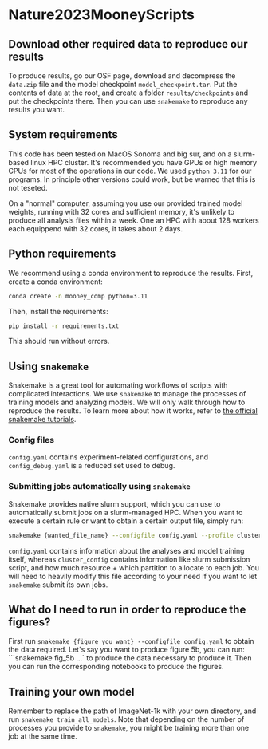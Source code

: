 # Nature2023MooneyScripts
## Download other required data to reproduce our results
To produce results, go our OSF page, download and decompress the `data.zip` file and the model checkpoint `model_checkpoint.tar`. Put the contents of data at the root, and create a folder `results/checkpoints` and put the checkpoints there. Then you can use `snakemake` to reproduce any results you want.

## System requirements
This code has been tested on MacOS Sonoma and big sur, and on a slurm-based linux HPC cluster. It's recommended you have GPUs or high memory CPUs for most of the operations in our code. We used `python 3.11` for our programs. In principle other versions could work, but be warned that this is not teseted.

On a "normal" computer, assuming you use our provided trained model weights, running with 32 cores and sufficient memory, it's unlikely to produce all analysis files within a week. One an HPC with about 128 workers each equippend with 32 cores, it takes about 2 days.

## Python requirements
We recommend using a conda environment to reproduce the results. First, create a conda environment: 
```bash
conda create -n mooney_comp python=3.11
```

Then, install the requirements:
```bash
pip install -r requirements.txt
```

This should run without errors.

## Using `snakemake`
Snakemake is a great tool for automating workflows of scripts with complicated interactions. We use `snakemake` to manage the processes of training models and analyzing models. We will only walk through how to reproduce the results. To learn more about how it works, refer to [the official snakemake tutorials](https://snakemake.readthedocs.io/en/stable/tutorial/tutorial.html).

### Config files
`config.yaml` contains experiment-related configurations, and `config_debug.yaml` is a reduced set used to debug.

### Submitting jobs automatically using `snakemake`
Snakemake provides native slurm support, which you can use to automatically submit jobs on a slurm-managed HPC. When you want to execute a certain rule or want to obtain a certain output file, simply run:
```bash
snakemake {wanted_file_name} --configfile config.yaml --profile cluster_config
```

`config.yaml` contains information about the analyses and model training itself, whereas `cluster_config` contains information like slurm submission script, and how much resource + which partition to allocate to each job. You will need to heavily modify this file according to your need if you want to let `snakemake` submit its own jobs.

## What do I need to run in order to reproduce the figures?
First run `snakemake {figure you want} --configfile config.yaml` to obtain the data required. Let's say you want to produce figure 5b, you can run: ```snakemake fig_5b ...` to produce the data necessary to produce it. Then you can run the corresponding notebooks to produce the figures.

## Training your own model
Remember to replace the path of ImageNet-1k with your own directory, and run `snakemake train_all_models`. Note that depending on the number of processes you provide to `snakemake`, you might be training more than one job at the same time.